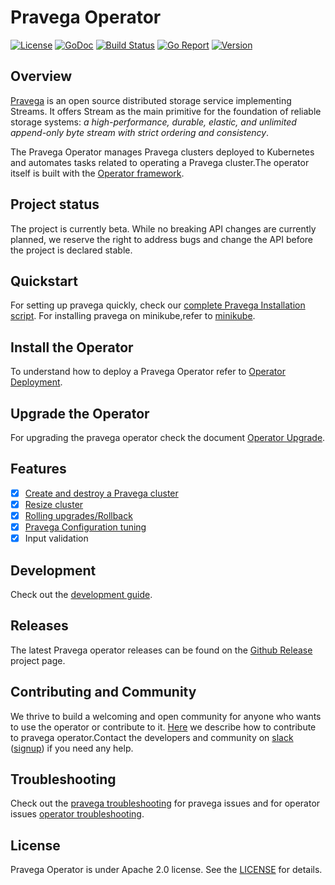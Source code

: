 # Pravega Operator

 [![License](https://img.shields.io/badge/License-Apache%202.0-blue.svg)](https://opensource.org/licenses/Apache-2.0) [![GoDoc](https://godoc.org/github.com/pravega/pravega-operator?status.svg)](https://godoc.org/github.com/pravega/pravega-operator) [![Build Status](https://travis-ci.org/pravega/pravega-operator.svg?branch=master)](https://travis-ci.org/pravega/pravega-operator) [![Go Report](https://goreportcard.com/badge/github.com/pravega/pravega-operator)](https://goreportcard.com/report/github.com/pravega/pravega-operator) [![Version](https://img.shields.io/github/release/pravega/pravega-operator.svg)](https://github.com/pravega/pravega-operator/releases)

## Overview

[Pravega](http://pravega.io) is an open source distributed storage service implementing Streams. It offers Stream as the main primitive for the foundation of reliable storage systems: *a high-performance, durable, elastic, and unlimited append-only byte stream with strict ordering and consistency*.

The Pravega Operator manages Pravega clusters deployed to Kubernetes and automates tasks related to operating a Pravega cluster.The operator itself is built with the [Operator framework](https://github.com/operator-framework/operator-sdk).

## Project status

The project is currently beta. While no breaking API changes are currently planned, we reserve the right to address bugs and change the API before the project is declared stable.

## Quickstart

For setting up pravega quickly, check our [complete Pravega Installation script](setup/README.md). For installing pravega on minikube,refer to [minikube](doc/minikube_setup.md).

## Install the Operator

To understand how to deploy a Pravega Operator refer to [Operator Deployment](charts/pravega-operator#deploying-pravega-operator).

## Upgrade the Operator

For upgrading the pravega operator check the document [Operator Upgrade](doc/operator-upgrade.md).

## Features

- [x] [Create and destroy a Pravega cluster](charts/pravega/README.md)
- [x] [Resize cluster](charts/pravega/README.md#updating-pravega-cluster)
- [x] [Rolling upgrades/Rollback](doc/upgrade-cluster.md)
- [x] [Pravega Configuration tuning](doc/configuration.md)
- [x] Input validation

## Development

Check out the [development guide](doc/development.md).

## Releases  

The latest Pravega operator releases can be found on the [Github Release](https://github.com/pravega/pravega-operator/releases) project page.

## Contributing and Community

We thrive to build a welcoming and open community for anyone who wants to use the operator or contribute to it. [Here](CONTRIBUTING.md) we describe how to contribute to pravega operator.Contact the developers and community on [slack](https://pravega-io.slack.com/) ([signup](https://pravega-slack-invite.herokuapp.com/)) if you need any help.

## Troubleshooting

Check out the [pravega troubleshooting](doc/troubleshooting.md#pravega-cluster-issues) for pravega issues and for operator issues [operator troubleshooting](doc/troubleshooting.md#pravega-operator-issues).

## License

Pravega Operator is under Apache 2.0 license. See the [LICENSE](https://github.com/pravega/pravega-operator/blob/master/LICENSE) for details.
